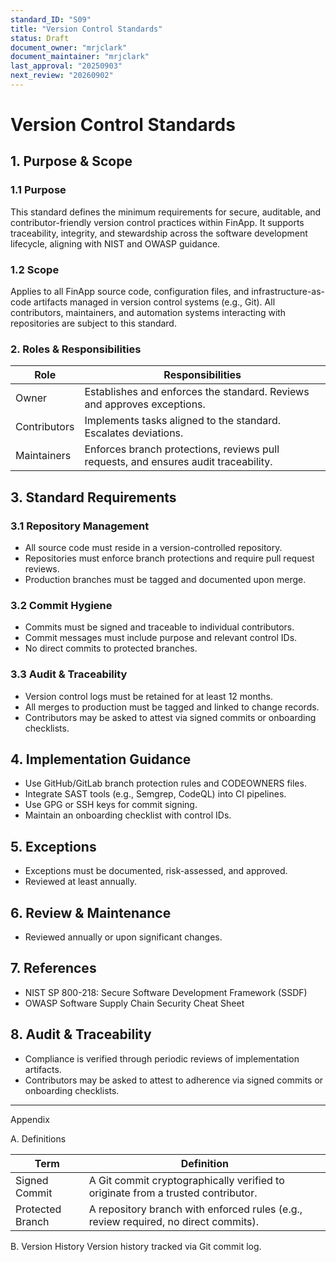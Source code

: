 ```yaml
---
standard_ID: "S09"
title: "Version Control Standards"
status: Draft
document_owner: "mrjclark"
document_maintainer: "mrjclark"
last_approval: "20250903"
next_review: "20260902"
---
```


# Version Control Standards

## 1. Purpose & Scope

### 1.1 Purpose
This standard defines the minimum requirements for secure, auditable, and contributor-friendly version control practices within FinApp. It supports traceability, integrity, and stewardship across the software development lifecycle, aligning with NIST and OWASP guidance.

### 1.2 Scope
Applies to all FinApp source code, configuration files, and infrastructure-as-code artifacts managed in version control systems (e.g., Git). All contributors, maintainers, and automation systems interacting with repositories are subject to this standard.

### 2. Roles & Responsibilities

| Role | Responsibilities |
|------|------------------|
| Owner | Establishes and enforces the standard. Reviews and approves exceptions. |
| Contributors | Implements tasks aligned to the standard. Escalates deviations. |
| Maintainers | Enforces branch protections, reviews pull requests, and ensures audit traceability. |

## 3. Standard Requirements

### 3.1 Repository Management
- All source code must reside in a version-controlled repository.
- Repositories must enforce branch protections and require pull request reviews.
- Production branches must be tagged and documented upon merge.

### 3.2 Commit Hygiene
- Commits must be signed and traceable to individual contributors.
- Commit messages must include purpose and relevant control IDs.
- No direct commits to protected branches.

### 3.3 Audit & Traceability
- Version control logs must be retained for at least 12 months.
- All merges to production must be tagged and linked to change records.
- Contributors may be asked to attest via signed commits or onboarding checklists.

## 4. Implementation Guidance
- Use GitHub/GitLab branch protection rules and CODEOWNERS files.
- Integrate SAST tools (e.g., Semgrep, CodeQL) into CI pipelines.
- Use GPG or SSH keys for commit signing.
- Maintain an onboarding checklist with control IDs.

## 5. Exceptions
- Exceptions must be documented, risk-assessed, and approved.
- Reviewed at least annually.

## 6. Review & Maintenance
* Reviewed annually or upon significant changes.

## 7. References
- NIST SP 800-218: Secure Software Development Framework (SSDF)
- OWASP Software Supply Chain Security Cheat Sheet

## 8. Audit & Traceability
- Compliance is verified through periodic reviews of implementation artifacts.
- Contributors may be asked to attest to adherence via signed commits or onboarding checklists.

---

Appendix

A. Definitions

| Term | Definition |
|------|------------|
| Signed Commit | A Git commit cryptographically verified to originate from a trusted contributor. |
| Protected Branch | A repository branch with enforced rules (e.g., review required, no direct commits). |

B. Version History
Version history tracked via Git commit log.
